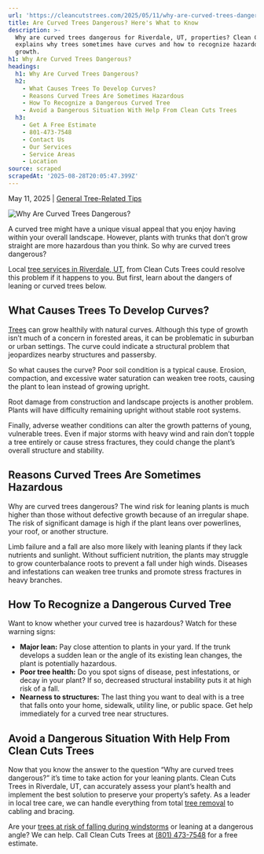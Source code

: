 ```yaml
---
url: 'https://cleancutstrees.com/2025/05/11/why-are-curved-trees-dangerous/'
title: Are Curved Trees Dangerous? Here's What to Know
description: >-
  Why are curved trees dangerous for Riverdale, UT, properties? Clean Cuts Trees
  explains why trees sometimes have curves and how to recognize hazardous
  growth.
h1: Why Are Curved Trees Dangerous?
headings:
  h1: Why Are Curved Trees Dangerous?
  h2:
    - What Causes Trees To Develop Curves?
    - Reasons Curved Trees Are Sometimes Hazardous
    - How To Recognize a Dangerous Curved Tree
    - Avoid a Dangerous Situation With Help From Clean Cuts Trees
  h3:
    - Get A Free Estimate
    - 801-473-7548
    - Contact Us
    - Our Services
    - Service Areas
    - Location
source: scraped
scrapedAt: '2025-08-28T20:05:47.399Z'
---
```

May 11, 2025 | [General Tree-Related Tips](https://cleancutstrees.com/category/general-tree-related-tips/)

![Why Are Curved Trees Dangerous?](./assets/bf7099c10ae8beb45c9eb5ccff12056e18df585e.jpg)

A curved tree might have a unique visual appeal that you enjoy having within your overall landscape. However, plants with trunks that don’t grow straight are more hazardous than you think. So why are curved trees dangerous? 

Local [tree services in Riverdale, UT](https://cleancutstrees.com/service-areas/riverdale-ut-tree-service/), from Clean Cuts Trees could resolve this problem if it happens to you. But first, learn about the dangers of leaning or curved trees below. 

## What Causes Trees To Develop Curves?

[Trees](https://smithfieldutah.gov/sites/default/files/fileattachments/tree_committee/page/9286/native_trees.pdf) can grow healthily with natural curves. Although this type of growth isn’t much of a concern in forested areas, it can be problematic in suburban or urban settings. The curve could indicate a structural problem that jeopardizes nearby structures and passersby. 

So what causes the curve? Poor soil condition is a typical cause. Erosion, compaction, and excessive water saturation can weaken tree roots, causing the plant to lean instead of growing upright. 

Root damage from construction and landscape projects is another problem. Plants will have difficulty remaining upright without stable root systems. 

Finally, adverse weather conditions can alter the growth patterns of young, vulnerable trees. Even if major storms with heavy wind and rain don’t topple a tree entirely or cause stress fractures, they could change the plant’s overall structure and stability. 

## Reasons Curved Trees Are Sometimes Hazardous

Why are curved trees dangerous? The wind risk for leaning plants is much higher than those without defective growth because of an irregular shape. The risk of significant damage is high if the plant leans over powerlines, your roof, or another structure. 

Limb failure and a fall are also more likely with leaning plants if they lack nutrients and sunlight. Without sufficient nutrition, the plants may struggle to grow counterbalance roots to prevent a fall under high winds. Diseases and infestations can weaken tree trunks and promote stress fractures in heavy branches.

## How To Recognize a Dangerous Curved Tree

Want to know whether your curved tree is hazardous? Watch for these warning signs:

-   **Major lean:** Pay close attention to plants in your yard. If the trunk develops a sudden lean or the angle of its existing lean changes, the plant is potentially hazardous. 
-   **Poor tree health:** Do you spot signs of disease, pest infestations, or decay in your plant? If so, decreased structural instability puts it at high risk of a fall. 
-   **Nearness to structures:** The last thing you want to deal with is a tree that falls onto your home, sidewalk, utility line, or public space. Get help immediately for a curved tree near structures. 

## Avoid a Dangerous Situation With Help From Clean Cuts Trees

Now that you know the answer to the question “Why are curved trees dangerous?” it’s time to take action for your leaning plants. Clean Cuts Trees in Riverdale, UT, can accurately assess your plant’s health and implement the best solution to preserve your property’s safety. As a leader in local tree care, we can handle everything from total [tree removal](https://cleancutstrees.com/2025/08/11/how-long-does-it-take-to-remove-a-tree/) to cabling and bracing. 

Are your [trees at risk of falling during windstorms](https://cleancutstrees.com/2022/03/25/trees-most-likely-fall-strong-wind-storm/) or leaning at a dangerous angle? We can help. Call Clean Cuts Trees at [(801) 473-7548](tel:8014737548) for a free estimate.
